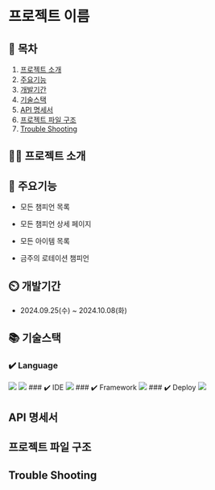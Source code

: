 # 프로젝트 이름

## 📖 목차

1. [프로젝트 소개](#프로젝트-소개)
2. [주요기능](#주요기능)
3. [개발기간](#개발기간)
4. [기술스택](#기술스택)
5. [API 명세서](#API-명세서)
6. [프로젝트 파일 구조](#프로젝트-파일-구조)
7. [Trouble Shooting](#trouble-shooting)

## 👨‍🏫 프로젝트 소개

## 💜 주요기능

- 모든 챔피언 목록

- 모든 챔피언 상세 페이지

- 모든 아이템 목록

- 금주의 로테이션 챔피언

## ⏲️ 개발기간

- 2024.09.25(수) ~ 2024.10.08(화)

## 📚️ 기술스택

### ✔️ Language
<img src="https://img.shields.io/badge/javascript-F7DF1E?style=for-the-badge&logo=javascript&logoColor=black">
<img src="https://img.shields.io/badge/typescript-3178C6?style=for-the-badge&logo=typescript&logoColor=black">
### ✔️ IDE
<img src="https://img.shields.io/badge/VSCODE-007ACC?style=for-the-badge&logo=visualstudiocode&logoColor=white">
### ✔️ Framework
<img src="https://img.shields.io/badge/nextdotjs-000000?style=for-the-badge&logo=nextdotjs&logoColor=white">
### ✔️ Deploy
<img src="https://img.shields.io/badge/vercel-000000?style=for-the-badge&logo=vercel&logoColor=white">

## API 명세서

## 프로젝트 파일 구조

## Trouble Shooting
